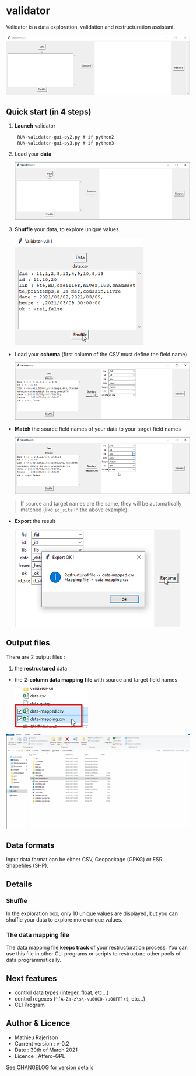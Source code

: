 # validator

Validator is a data exploration, validation and restructuration assistant.

![](images/demo.gif)

## Quick start (in 4 steps)
1. **Launch** validator


		RUN-validator-gui-py2.py # if python2
		RUN-validator-gui-py3.py # if python3

1.  Load your **data**

	![](images/load-data.png)

2.  **Shuffle** your data, to explore unique values.

	![](images/shuffle.png)

- Load your **schema** (first column of the CSV must define the field name)

	![](images/standard.png)

- **Match** the source field names of your data to your target field names

	![](images/match.png)

> If source and target names are the same, they will be automatically matched (like `id_site` in the above example).

- **Export** the result

	![](images/rename.png)

## Output files

There are 2 output files : 

1. the **restructured** data
- the **2-column data mapping file** with source and target field names

	![](images/exports.png)

![](images/demo2.gif)

## Data formats
Input data format can be either CSV, Geopackage (GPKG) or ESRI Shapefiles (SHP).

## Details
### Shuffle
In the exploration box, only 10 unique values are displayed, but you can shuffle your data to explore more unique values.

### The data mapping file
The data mapping file **keeps track** of your restructuration process. You can use this file in other CLI programs or scripts to restructure other pools of data programmatically.

## Next features
- control data types (integer, float, etc...)
- control regexes (`^[A-Za-z\s\-\u00C0-\u00FF]+$`, etc...)
- CLI Program

## Author & Licence
- Mathieu Rajerison
- Current version : v-0.2
- Date : 30th of March 2021
- Licence : Affero-GPL

[See CHANGELOG for version details](CHANGELOG.md)


